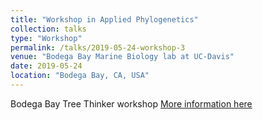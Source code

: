 ```yaml
---
title: "Workshop in Applied Phylogenetics"
collection: talks
type: "Workshop"
permalink: /talks/2019-05-24-workshop-3
venue: "Bodega Bay Marine Biology lab at UC-Davis"
date: 2019-05-24
location: "Bodega Bay, CA, USA"
---
```

Bodega Bay Tree Thinker workshop
[More information here](http://treethinkers.org/2019-workshop/)
